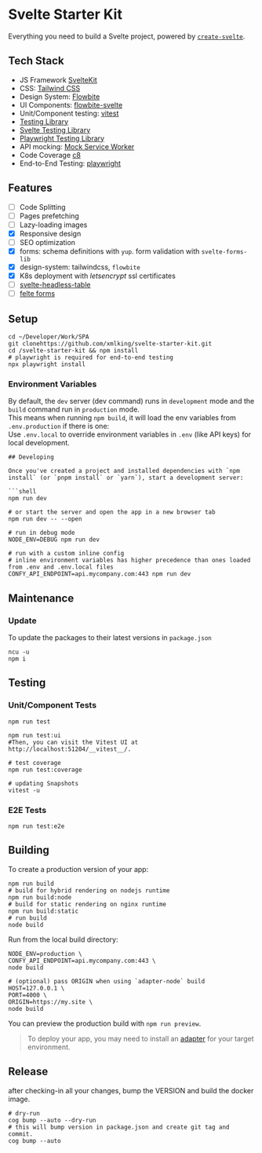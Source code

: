 # Svelte Starter Kit

Everything you need to build a Svelte project, powered
by [`create-svelte`](https://github.com/sveltejs/kit/tree/master/packages/create-svelte).

## Tech Stack

-   JS Framework [SvelteKit](https://kit.svelte.dev/)
-   CSS: [Tailwind CSS](https://tailwindcss.com/)
-   Design System: [Flowbite](https://flowbite.com/)
-   UI Components: [flowbite-svelte](https://flowbite-svelte.com/)
-   Unit/Component testing: [vitest](https://vitest.dev/)
-   [Testing Library](https://testing-library.com/)
-   [Svelte Testing Library](https://github.com/testing-library/svelte-testing-library)
-   [Playwright Testing Library](https://github.com/testing-library/playwright-testing-library)
-   API mocking: [Mock Service Worker](https://mswjs.io/)
-   Code Coverage [c8](https://c8.io/)
-   End-to-End Testing: [playwright](https://playwright.dev/)

## Features

-   [ ] Code Splitting
-   [ ] Pages prefetching
-   [ ] Lazy-loading images
-   [x] Responsive design
-   [ ] SEO optimization
-   [x] forms: schema definitions with `yup`. form validation with `svelte-forms-lib`
-   [x] design-system: tailwindcss, `flowbite`
-   [x] K8s deployment with _letsencrypt_ ssl certificates
-   [ ] [svelte-headless-table](https://svelte-headless-table.bryanmylee.com/docs/getting-started/overview#what-is-a-headless-ui-library)
-   [ ] [felte forms](https://felte.dev/)

## Setup

```shell
cd ~/Developer/Work/SPA
git clonehttps://github.com/xmlking/svelte-starter-kit.git
cd /svelte-starter-kit && npm install
# playwright is required for end-to-end testing
npx playwright install
```

### Environment Variables

By default, the `dev` server (dev command) runs in `development` mode and the `build` command run in `production`
mode.<br/>
This means when running `npm build`, it will load the env variables from `.env.production` if there is one:<br/>
Use `.env.local` to override environment variables in `.env` (like API keys) for local development.

````shell
## Developing

Once you've created a project and installed dependencies with `npm install` (or `pnpm install` or `yarn`), start a development server:

```shell
npm run dev

# or start the server and open the app in a new browser tab
npm run dev -- --open

# run in debug mode
NODE_ENV=DEBUG npm run dev

# run with a custom inline config
# inline environment variables has higher precedence than ones loaded from .env and .env.local files
CONFY_API_ENDPOINT=api.mycompany.com:443 npm run dev
````

## Maintenance

### Update

To update the packages to their latest versions in `package.json`

```shell
ncu -u
npm i
```

## Testing

### Unit/Component Tests

```shell
npm run test

npm run test:ui
#Then, you can visit the Vitest UI at http://localhost:51204/__vitest__/.

# test coverage
npm run test:coverage

# updating Snapshots
vitest -u
```

### E2E Tests

```shell
npm run test:e2e
```

## Building

To create a production version of your app:

```shell
npm run build
# build for hybrid rendering on nodejs runtime
npm run build:node
# build for static rendering on nginx runtime
npm run build:static
# run build
node build
```

Run from the local build directory:

```shell
NODE_ENV=production \
CONFY_API_ENDPOINT=api.mycompany.com:443 \
node build

# (optional) pass ORIGIN when using `adapter-node` build
HOST=127.0.0.1 \
PORT=4000 \
ORIGIN=https://my.site \
node build
```

You can preview the production build with `npm run preview`.

> To deploy your app, you may need to install an [adapter](https://kit.svelte.dev/docs/adapters) for your target
> environment.

## Release

after checking-in all your changes, bump the VERSION and build the docker image.

```shell
# dry-run
cog bump --auto --dry-run
# this will bump version in package.json and create git tag and commit.
cog bump --auto
```
